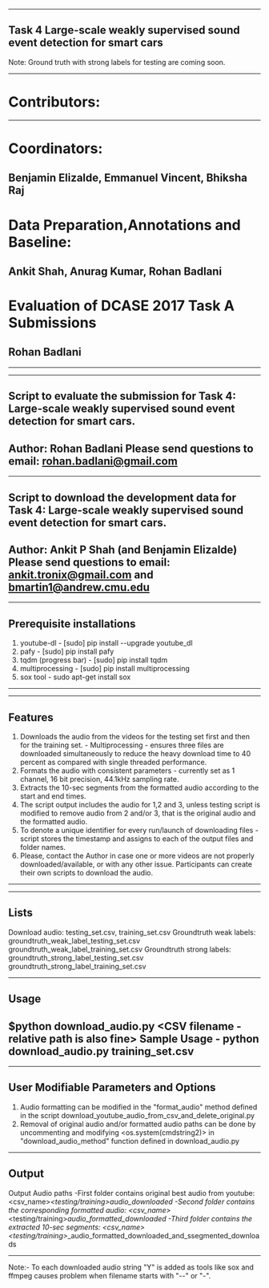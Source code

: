 --------------------------------------
Task 4 Large-scale weakly supervised sound event detection for smart cars
--------------------------------------

Note: Ground truth with strong labels for testing are coming soon.

--------------------------------------
# Contributors:
--------------------------------------

# Coordinators:

## Benjamin Elizalde, Emmanuel Vincent, Bhiksha Raj

# Data Preparation,Annotations and Baseline:

## Ankit Shah, Anurag Kumar, Rohan Badlani

# Evaluation of DCASE 2017 Task A Submissions

## Rohan Badlani
--------------------------------------


--------------------------------------
Script to evaluate the submission for Task 4: Large-scale weakly supervised sound event detection for smart cars.
--------------------------------------
Author: Rohan Badlani
Please send questions to email: rohan.badlani@gmail.com
--------------------------------------

--------------------------------------
Script to download the development data for Task 4: Large-scale weakly supervised sound event detection for smart cars.
--------------------------------------
Author: Ankit P Shah (and Benjamin Elizalde)
Please send questions to email: ankit.tronix@gmail.com and bmartin1@andrew.cmu.edu
--------------------------------------

--------------------------------------
Prerequisite installations
--------------------------------------
1. youtube-dl - [sudo] pip install --upgrade youtube_dl
2. pafy -  [sudo] pip install pafy
3. tqdm (progress bar) -  [sudo] pip install tqdm
4. multiprocessing - [sudo] pip install multiprocessing
5. sox tool - sudo apt-get install sox
--------------------------------------

--------------------------------------
Features
--------------------------------------
1. Downloads the audio from the videos for the testing set first and then for the training set. - Multiprocessing - ensures three files are downloaded simultaneously to reduce the heavy download time to 40 percent as compared with single threaded performance.  
2. Formats the audio with consistent parameters - currently set as 1 channel, 16 bit precision, 44.1kHz sampling rate. 
3. Extracts the 10-sec segments from the formatted audio according to the start and end times.  
4. The script output includes the audio for 1,2 and 3, unless testing script is modified to remove audio from 2 and/or 3, that is the original audio and the formatted audio. 
5. To denote a unique identifier for every run/launch of downloading files - script stores the timestamp and assigns to each of the output files and folder names.  
6. Please, contact the Author in case one or more videos are not properly downloaded/available, or with any other issue. Participants can create their own scripts to download the audio.
--------------------------------------

--------------------------------------
Lists
--------------------------------------
Download audio: testing_set.csv, training_set.csv
Groundtruth weak labels: groundtruth_weak_label_testing_set.csv groundtruth_weak_label_training_set.csv
Groundtruth strong labels: groundtruth_strong_label_testing_set.csv groundtruth_strong_label_training_set.csv

--------------------------------------
Usage
--------------------------------------
$python download_audio.py  <CSV filename - relative path is also fine>
Sample Usage -  python download_audio.py training_set.csv 
--------------------------------------

--------------------------------------
User Modifiable Parameters and Options 
--------------------------------------
1. Audio formatting can be modified in the "format_audio" method defined in the script download_youtube_audio_from_csv_and_delete_original.py
2. Removal of original audio and/or formatted audio paths can be done by uncommenting and modifying <os.system(cmdstring2)> in "download_audio_method" function defined in download_audio.py

--------------------------------------
Output
--------------------------------------
Output Audio paths 
-First folder contains original best audio from youtube: 
<csv_name>_<testing/training>_<timestamp>_audio_downloaded 
-Second folder contains the corresponding formatted audio:
<csv_name>_<testing/training>_<timestamp>_audio_formatted_downloaded
-Third folder contains the extracted 10-sec segments:
<csv_name>_<testing/training>_<timestamp>_audio_formatted_downloaded_and_ssegmented_downloads

--------------------------------------
Note:- To each downloaded audio string "Y" is added as tools like sox and ffmpeg causes problem when filename starts with "--" or "-". 
